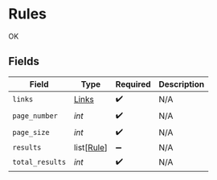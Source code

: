 # Rules

OK


## Fields

| Field                                     | Type                                      | Required                                  | Description                               |
| ----------------------------------------- | ----------------------------------------- | ----------------------------------------- | ----------------------------------------- |
| `links`                                   | [Links](../../models/shared/links.md)     | :heavy_check_mark:                        | N/A                                       |
| `page_number`                             | *int*                                     | :heavy_check_mark:                        | N/A                                       |
| `page_size`                               | *int*                                     | :heavy_check_mark:                        | N/A                                       |
| `results`                                 | list[[Rule](../../models/shared/rule.md)] | :heavy_minus_sign:                        | N/A                                       |
| `total_results`                           | *int*                                     | :heavy_check_mark:                        | N/A                                       |